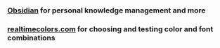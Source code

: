 ### [Obsidian](https://obsidian.md/) for personal knowledge management and more

### [realtimecolors.com](https://www.realtimecolors.com) for choosing and testing color and font combinations

